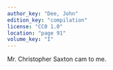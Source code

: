 ```yaml
---
author_key: "Dee, John"
edition_key: "compilation"
license: "CC0 1.0"
location: "page 91"
volume_key: "I"
---
```

Mr. Christopher Saxton cam to me.

